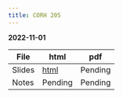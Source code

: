 ```yaml
---
title: CORH 205
---
```


**2022-11-01**

| File | html | pdf |
| --- | --- | --- |
| Slides | [html](./files/2024_corh-205_slides.html) | Pending |
| Notes | Pending | Pending |
